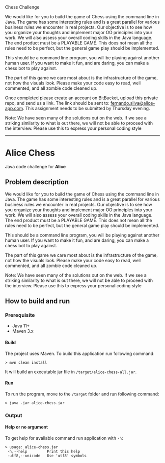 Chess Challenge

We would like for you to build the game of Chess using the command line in Java. The game has some interesting rules and is a great parallel for various business rules we encounter in real projects. Our objective is to see how you organize your thoughts and implement major OO principles into your work. We will also assess your overall coding skills in the Java language. The end product must be a PLAYABLE GAME. This does not mean all the rules need to be perfect, but the general game play should be implemented.

This should be a command line program, you will be playing against another human user. If you want to make it fun, and are daring, you can make a chess bot to play against.

The part of this game we care most about is the infrastructure of the game, not how the visuals look. Please make your code easy to read, well commented, and all zombie code cleaned up.

Once completed please create an account on BitBucket, upload this private repo, and send us a link. The link should be sent to: fernando.silva@alice-app.com. This assignment needs to be submitted by Thursday evening. 

Note: We have seen many of the solutions out on the web. If we see a striking similarity to what is out there, we will not be able to proceed with the interview. Please use this to express your personal coding style


-----

# Alice Chess

Java code challenge for **Alice**

## Problem description

We would like for you to build the game of Chess using the command line in Java. The game has some interesting rules and is a great parallel for
various business rules we encounter in real projects. Our objective is to see how you organize your thoughts and implement major OO principles into
your work. We will also assess your overall coding skills in the Java language. The end product must be a PLAYABLE GAME. This does not mean all the
rules need to be perfect, but the general game play should be implemented.

This should be a command line program, you will be playing against another human user. If you want to make it fun, and are daring, you can make a
chess bot to play against.

The part of this game we care most about is the infrastructure of the game, not how the visuals look. Please make your code easy to read, well
commented, and all zombie code cleaned up.

Note: We have seen many of the solutions out on the web. If we see a striking similarity to what is out there, we will not be able to proceed with the interview. Please use this to express your personal coding style

## How to build and run

### Prerequisite

- Java 11+
- Maven 3.x

#### Build

The project uses Maven. To build this application run following command:

```
> mvn clean install
```

It will build an executable jar file in `/target/alice-chess-all.jar`. 

#### Run

To run the program, move to the `/target` folder and run following command:

```
> java -jar alice-chess.jar
```

### Output

#### Help or no argument

To get help for available command run application with `-h`:

```
> usage: alice-chess.jar
 -h,--help         Print this help
 -utf8,--unicode   Use 'utf8' symbols
```

